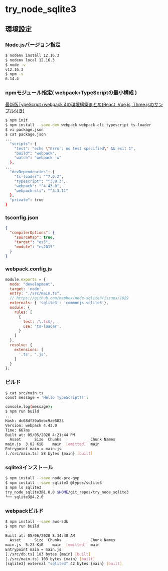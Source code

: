 # try_node_sqlite3

## 環境設定

### Node.jsバージョン指定

```bash
$ nodenv install 12.16.3
$ nodenv local 12.16.3
$ node -v
v12.16.3
$ npm -v
6.14.4
```

### npmモジュール指定( webpack+TypeScriptの最小構成 )

[最新版TypeScript+webpack 4の環境構築まとめ(React, Vue.js, Three.jsのサンプル付き)](https://ics.media/entry/16329/)

```bash
$ npm init
$ npm install --save-dev webpack webpack-cli typescript ts-loader
$ vi package.json
$ cat package.json
...
  "scripts": {
    "test": "echo \"Error: no test specified\" && exit 1",
    "build": "webpack",
    "watch": "webpack -w"
  },
...
  "devDependencies": {
    "ts-loader": "^7.0.2",
    "typescript": "^3.8.3",
    "webpack": "^4.43.0",
    "webpack-cli": "^3.3.11"
  },
  "private": true
}
```

### tsconfig.json

```json
{
  "compilerOptions": {
    "sourceMap": true,
    "target": "es5",
    "module": "es2015"
  }
}
```

### webpack.config.js

```javascript
module.exports = {
  mode: "development",
  target: 'node',
  entry: "./src/main.ts",
  // https://github.com/mapbox/node-sqlite3/issues/1029
  externals: { 'sqlite3': 'commonjs sqlite3'},
  module: {
    rules: [
      {
        test: /\.ts$/,
        use: 'ts-loader',
      }
    ]
  },
  resolve: {
    extensions: [
      '.ts', '.js',
    ]
  }
};
```

### ビルド

```bash
$ cat src/main.ts
const message = 'Hello TypeScript!!';

console.log(message);
$ npm run build
...
Hash: dc68df39a5ebc9ae5023
Version: webpack 4.43.0
Time: 667ms
Built at: 05/05/2020 4:21:44 PM
  Asset      Size  Chunks             Chunk Names
main.js  3.82 KiB    main  [emitted]  main
Entrypoint main = main.js
[./src/main.ts] 58 bytes {main} [built]
```

### sqlite3インストール

```bash
$ npm install --save node-pre-gyp
$ npm install --save sqlite3 @types/sqlite3
$ npm ls sqlite3
try_node_sqlite3@1.0.0 $HOME/git_repos/try_node_sqlite3
└── sqlite3@4.2.0
```

### webpackビルド

```bash
$ npm install --save aws-sdk
$ npm run build
...
Built at: 05/06/2020 8:34:40 AM
  Asset      Size  Chunks             Chunk Names
main.js  5.23 KiB    main  [emitted]  main
Entrypoint main = main.js
[./src/db.ts] 183 bytes {main} [built]
[./src/main.ts] 103 bytes {main} [built]
[sqlite3] external "sqlite3" 42 bytes {main} [built]
```
